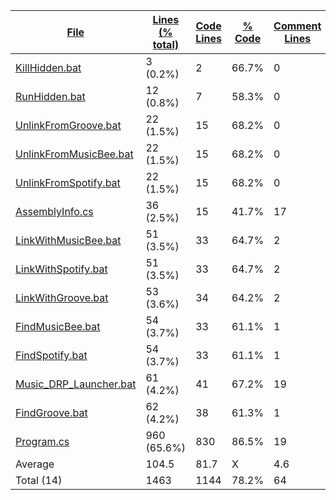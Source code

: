 
|[File](https://github.com/jojo2357/Music-Discord-Rich-Presence/tree/master/Statistics%2Ftotal%2FNameAscending.md%2F)|[Lines (% total)](https://github.com/jojo2357/Music-Discord-Rich-Presence/tree/master/Statistics%2Ftotal%2FLinesDescending.md%2F)|[Code Lines](https://github.com/jojo2357/Music-Discord-Rich-Presence/tree/master/Statistics%2Ftotal%2FCodeDescending.md%2F)|[% Code](https://github.com/jojo2357/Music-Discord-Rich-Presence/tree/master/Statistics%2Ftotal%2FProportionCodeDescending.md%2F)|[Comment Lines](https://github.com/jojo2357/Music-Discord-Rich-Presence/tree/master/Statistics%2Ftotal%2FCommentsDescending.md%2F)|[% Comment](https://github.com/jojo2357/Music-Discord-Rich-Presence/tree/master/Statistics%2Ftotal%2FProportionCommentsDescending.md%2F)|[Blank Lines](https://github.com/jojo2357/Music-Discord-Rich-Presence/tree/master/Statistics%2Ftotal%2FBlanksDescending.md%2F)|[% Blank](https://github.com/jojo2357/Music-Discord-Rich-Presence/tree/master/Statistics%2Ftotal%2FProportionBlanksDescending.md%2F)|
| --- | --- | --- | --- | --- | --- | --- | --- |
|[KillHidden.bat](https://github.com/jojo2357/Music-Discord-Rich-Presence/tree/master/GroovyRP%2Fbin%2FRelease%2FKillHidden.bat)|3 (0.2%)|2|66.7%|0|0.0%|1|33.3%|
|[RunHidden.bat](https://github.com/jojo2357/Music-Discord-Rich-Presence/tree/master/GroovyRP%2Fbin%2FRelease%2FRunHidden.bat)|12 (0.8%)|7|58.3%|0|0.0%|5|41.7%|
|[UnlinkFromGroove.bat](https://github.com/jojo2357/Music-Discord-Rich-Presence/tree/master/GroovyRP%2Fbin%2FRelease%2FUnlinkFromGroove.bat)|22 (1.5%)|15|68.2%|0|0.0%|7|31.8%|
|[UnlinkFromMusicBee.bat](https://github.com/jojo2357/Music-Discord-Rich-Presence/tree/master/GroovyRP%2Fbin%2FRelease%2FUnlinkFromMusicBee.bat)|22 (1.5%)|15|68.2%|0|0.0%|7|31.8%|
|[UnlinkFromSpotify.bat](https://github.com/jojo2357/Music-Discord-Rich-Presence/tree/master/GroovyRP%2Fbin%2FRelease%2FUnlinkFromSpotify.bat)|22 (1.5%)|15|68.2%|0|0.0%|7|31.8%|
|[AssemblyInfo.cs](https://github.com/jojo2357/Music-Discord-Rich-Presence/tree/master/GroovyRP%2FProperties%2FAssemblyInfo.cs)|36 (2.5%)|15|41.7%|17|47.2%|4|11.1%|
|[LinkWithMusicBee.bat](https://github.com/jojo2357/Music-Discord-Rich-Presence/tree/master/GroovyRP%2Fbin%2FRelease%2FLinkWithMusicBee.bat)|51 (3.5%)|33|64.7%|2|3.9%|16|31.4%|
|[LinkWithSpotify.bat](https://github.com/jojo2357/Music-Discord-Rich-Presence/tree/master/GroovyRP%2Fbin%2FRelease%2FLinkWithSpotify.bat)|51 (3.5%)|33|64.7%|2|3.9%|16|31.4%|
|[LinkWithGroove.bat](https://github.com/jojo2357/Music-Discord-Rich-Presence/tree/master/GroovyRP%2Fbin%2FRelease%2FLinkWithGroove.bat)|53 (3.6%)|34|64.2%|2|3.8%|17|32.1%|
|[FindMusicBee.bat](https://github.com/jojo2357/Music-Discord-Rich-Presence/tree/master/GroovyRP%2Fbin%2FRelease%2FFindMusicBee.bat)|54 (3.7%)|33|61.1%|1|1.9%|20|37.0%|
|[FindSpotify.bat](https://github.com/jojo2357/Music-Discord-Rich-Presence/tree/master/GroovyRP%2Fbin%2FRelease%2FFindSpotify.bat)|54 (3.7%)|33|61.1%|1|1.9%|20|37.0%|
|[Music_DRP_Launcher.bat](https://github.com/jojo2357/Music-Discord-Rich-Presence/tree/master/Music_DRP_Launcher.bat)|61 (4.2%)|41|67.2%|19|31.1%|1|1.6%|
|[FindGroove.bat](https://github.com/jojo2357/Music-Discord-Rich-Presence/tree/master/GroovyRP%2Fbin%2FRelease%2FFindGroove.bat)|62 (4.2%)|38|61.3%|1|1.6%|23|37.1%|
|[Program.cs](https://github.com/jojo2357/Music-Discord-Rich-Presence/tree/master/GroovyRP%2FProgram.cs)|960 (65.6%)|830|86.5%|19|2.0%|111|11.6%|
|Average |104.5|81.7|X|4.6|X|18.2|X|
|Total (14)|1463|1144|78.2%|64| 4.4%|255|17.4%|